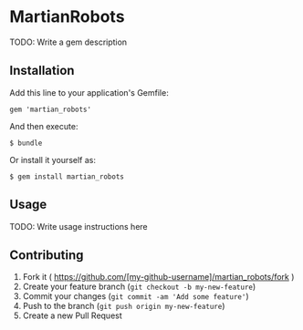 # MartianRobots

TODO: Write a gem description

## Installation

Add this line to your application's Gemfile:

    gem 'martian_robots'

And then execute:

    $ bundle

Or install it yourself as:

    $ gem install martian_robots

## Usage

TODO: Write usage instructions here

## Contributing

1. Fork it ( https://github.com/[my-github-username]/martian_robots/fork )
2. Create your feature branch (`git checkout -b my-new-feature`)
3. Commit your changes (`git commit -am 'Add some feature'`)
4. Push to the branch (`git push origin my-new-feature`)
5. Create a new Pull Request
